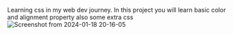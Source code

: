 Learning css in my web dev journey.
In this project you will learn basic color and alignment property also some extra css
![Screenshot from 2024-01-18 20-16-05](https://github.com/sumitishere/Camper-Cafe-Menu/assets/59107641/b795e8f2-73ac-4728-8d38-c0ab056bc130)
